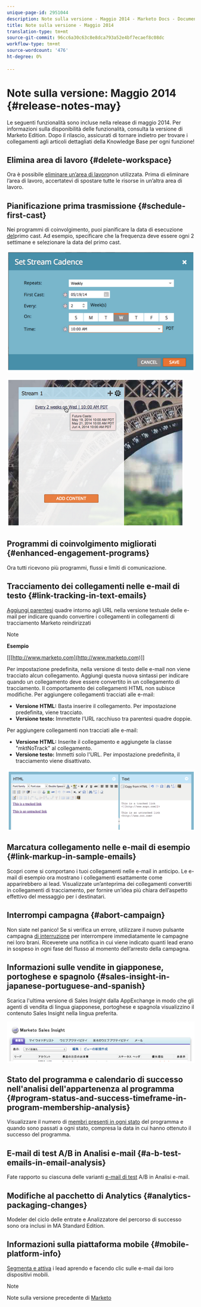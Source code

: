 ```yaml
---
unique-page-id: 2951044
description: Note sulla versione - Maggio 2014 - Marketo Docs - Documentazione prodotto
title: Note sulla versione - Maggio 2014
translation-type: tm+mt
source-git-commit: 96cc6a30c63c8e8dca793a52e4bf7ecaef8c08dc
workflow-type: tm+mt
source-wordcount: '476'
ht-degree: 0%

---
```



# Note sulla versione: Maggio 2014 {#release-notes-may}

Le seguenti funzionalità sono incluse nella release di maggio 2014. Per informazioni sulla disponibilità delle funzionalità, consulta la versione di Marketo Edition. Dopo il rilascio, assicurati di tornare indietro per trovare i collegamenti agli articoli dettagliati della Knowledge Base per ogni funzione!

## Elimina area di lavoro {#delete-workspace}

Ora è possibile [eliminare un’area di lavoro](../../product-docs/administration/workspaces-and-person-partitions/delete-a-workspace.md)non utilizzata. Prima di eliminare l’area di lavoro, accertatevi di spostare tutte le risorse in un’altra area di lavoro.

## Pianificazione prima trasmissione {#schedule-first-cast}

Nei programmi di coinvolgimento, puoi pianificare la data di esecuzione [del](../../product-docs/email-marketing/drip-nurturing/engagement-program-streams/set-stream-cadence.md)primo cast. Ad esempio, specificare che la frequenza deve essere ogni 2 settimane e selezionare la data del primo cast.

![](assets/image2014-9-22-11-3a57-3a36.png)

![](assets/image2014-9-22-11-3a57-3a54.png)

## Programmi di coinvolgimento migliorati {#enhanced-engagement-programs}

Ora tutti ricevono più programmi, flussi e limiti di comunicazione.

## Tracciamento dei collegamenti nelle e-mail di testo {#link-tracking-in-text-emails}

[Aggiungi parentesi](../../product-docs/email-marketing/general/functions-in-the-editor/add-tracked-links-to-a-text-email.md) quadre intorno agli URL nella versione testuale delle e-mail per indicare quando convertire i collegamenti in collegamenti di tracciamento Marketo reindirizzati

>[!NOTE]
>
>**Esempio**
>
>[[[http://www.marketo.com](http://www.marketo.com)]]

Per impostazione predefinita, nella versione di testo delle e-mail non viene tracciato alcun collegamento. Aggiungi questa nuova sintassi per indicare quando un collegamento deve essere convertito in un collegamento di tracciamento. Il comportamento dei collegamenti HTML non subisce modifiche.  Per aggiungere collegamenti tracciati alle e-mail:

* **Versione HTML:** Basta inserire il collegamento. Per impostazione predefinita, viene tracciato.
* **Versione testo:** Immettete l’URL racchiuso tra parentesi quadre doppie.

Per aggiungere collegamenti non tracciati alle e-mail:

* **Versione HTML:** Inserite il collegamento e aggiungete la classe &quot;mktNoTrack&quot; al collegamento.
* **Versione testo:** Immetti solo l&#39;URL. Per impostazione predefinita, il tracciamento viene disattivato.

![](assets/image2014-9-22-12-3a1-3a34.png)

## Marcatura collegamento nelle e-mail di esempio {#link-markup-in-sample-emails}

Scopri come si comportano i tuoi collegamenti nelle e-mail in anticipo. Le e-mail di esempio ora mostrano i collegamenti esattamente come apparirebbero ai lead. Visualizzate un’anteprima dei collegamenti convertiti in collegamenti di tracciamento, per fornire un’idea più chiara dell’aspetto effettivo del messaggio per i destinatari.

## Interrompi campagna {#abort-campaign}

Non siate nel panico! Se si verifica un errore, utilizzare il nuovo pulsante campagna [di interruzione](../../product-docs/core-marketo-concepts/smart-campaigns/using-smart-campaigns/abort-a-smart-campaign.md) per interrompere immediatamente le campagne nei loro brani. Riceverete una notifica in cui viene indicato quanti lead erano in sospeso in ogni fase del flusso al momento dell’arresto della campagna.

## Informazioni sulle vendite in giapponese, portoghese e spagnolo {#sales-insight-in-japanese-portuguese-and-spanish}

Scarica l&#39;ultima versione di Sales Insight dalla  AppExchange in modo che gli agenti di vendita di lingua giapponese, portoghese e spagnola visualizzino il contenuto Sales Insight nella lingua preferita.

![](assets/image2014-9-22-12-3a2-3a12.png)

## Stato del programma e calendario di successo nell&#39;analisi dell&#39;appartenenza al programma {#program-status-and-success-timeframe-in-program-membership-analysis}

Visualizzare il numero di [membri presenti in ogni stato](../../product-docs/reporting/revenue-cycle-analytics/program-analytics/build-a-program-membership-analysis-report-that-lists-leads.md) del programma e quando sono passati a ogni stato, compresa la data in cui hanno ottenuto il successo del programma.

## E-mail di test A/B in Analisi e-mail {#a-b-test-emails-in-email-analysis}

Fate rapporto su ciascuna delle varianti [e-mail di test](../../product-docs/reporting/revenue-cycle-analytics/email-analysis/build-an-email-analysis-report-that-shows-program-information.md) A/B in Analisi e-mail.

## Modifiche al pacchetto di Analytics {#analytics-packaging-changes}

Modeler del ciclo delle entrate e Analizzatore del percorso di successo sono ora inclusi in MA Standard Edition.

## Informazioni sulla piattaforma mobile {#mobile-platform-info}

[Segmenta e attiva](../../product-docs/reporting/basic-reporting/report-activity/build-a-people-performance-report-with-mobile-platform-columns.md) i lead aprendo e facendo clic sulle e-mail dai loro dispositivi mobili.

>[!NOTE]
>
>Note sulla versione precedente di [Marketo](http://docs.marketo.com/display/docs/release+notes)

